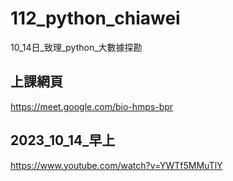 # __112_python_chiawei__
10_14日_致理_python_大數據探勘

## 上課網頁
https://meet.google.com/bio-hmps-bpr

## 2023_10_14_早上
https://www.youtube.com/watch?v=YWTf5MMuTlY
